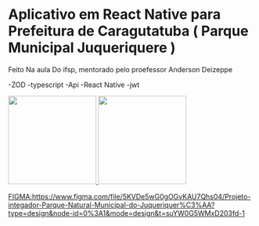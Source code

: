 <H1>Aplicativo em React Native para Prefeitura de Caragutatuba ( Parque Municipal Juqueriquere )</H1>

Feito Na aula Do ifsp, mentorado pelo proefessor Anderson Deizeppe 

-ZOD
-typescript
-Api
-React Native
-jwt


<div>
<a href="https://github.com/">
<img loading="lazy" height="180em" src="https://github-readme-stats.vercel.app/api?username=programadorwolrd&show_icons=true&theme=radical"/>
<img loading="lazy" height="180em" src="https://github-readme-stats.vercel.app/api/top-langs/?username=programadorwolrd&layout=compact"/>
</div>

FIGMA:https://www.figma.com/file/5KVDe5wG0gOGvKAU7Qhs04/Projeto-integador-Parque-Natural-Municipal-do-Juqueriquer%C3%AA?type=design&node-id=0%3A1&mode=design&t=suYW0G5WMxD203fd-1
